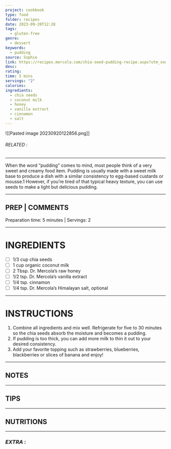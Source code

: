 ```yaml
---
project: cookbook
type: food
folder: recipes
date: 2023-09-20T12:28
tags:
  - gluten-free
genre:
  - dessert
keywords:
  - pudding
source: Sophie
link: https://recipes.mercola.com/chia-seed-pudding-recipe.aspx?utm_source=dnl&utm_medium=email&utm_content=art2&utm_campaign=20170319Z1_UCM&et_cid=DM136993&et_rid=1931659641
desc: 
rating: 
time: 5 mins
servings: "2"
calories: 
ingredients:
  - chia seeds
  - coconut milk
  - honey
  - vanilla extract
  - cinnamon
  - salt
---
```


![[Pasted image 20230920122856.png]]
###### *RELATED* : 
---
When the word “pudding” comes to mind, most people think of a very sweet and creamy food item. Pudding is usually made with a sweet milk base to produce a dish with a similar consistency to egg-based custards or mousse.1 However, if you’re tired of that typical heavy texture, you can use seeds to make a light but delicious pudding.

---
## PREP | COMMENTS

Preparation time: 5 minutes | Servings: 2

---
# INGREDIENTS

- [ ] 1/3 cup chia seeds
- [ ] 1 cup organic coconut milk
- [ ] 2 Tbsp. Dr. Mercola’s raw honey
- [ ] 1/2 tsp. Dr. Mercola’s vanilla extract
- [ ] 1/4 tsp. cinnamon
- [ ] 1/4 tsp. Dr. Mercola’s Himalayan salt, optional

---
# INSTRUCTIONS

1. Combine all ingredients and mix well. Refrigerate for five to 30 minutes so the chia seeds absorb the moisture and becomes a pudding.
2. If pudding is too thick, you can add more milk to thin it out to your desired consistency.
3. Add your favorite topping such as strawberries, blueberries, blackberries or slices of banana and enjoy!

---
## NOTES



---
## TIPS



---
## NUTRITIONS



---
### *EXTRA* :



